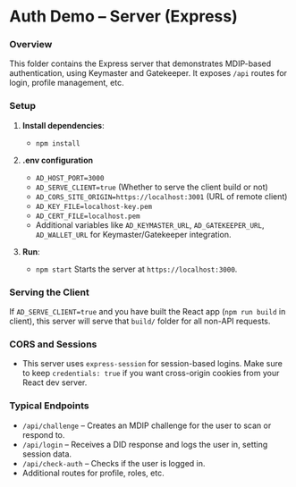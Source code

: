 # Auth Demo – Server (Express)

### Overview
This folder contains the Express server that demonstrates MDIP-based authentication, using Keymaster and Gatekeeper. It exposes `/api` routes for login, profile management, etc.

### Setup

1. **Install dependencies**:
    - `npm install`

2. **.env configuration**
    - `AD_HOST_PORT=3000`
    - `AD_SERVE_CLIENT=true` (Whether to serve the client build or not)
    - `AD_CORS_SITE_ORIGIN=https://localhost:3001` (URL of remote client)
    - `AD_KEY_FILE=localhost-key.pem`
    - `AD_CERT_FILE=localhost.pem`
    - Additional variables like `AD_KEYMASTER_URL`, `AD_GATEKEEPER_URL`, `AD_WALLET_URL` for Keymaster/Gatekeeper integration.

3. **Run**:
    - `npm start`
      Starts the server at `https://localhost:3000`.

### Serving the Client
If `AD_SERVE_CLIENT=true` and you have built the React app (`npm run build` in client), this server will serve that `build/` folder for all non-API requests.

### CORS and Sessions
- This server uses `express-session` for session-based logins. Make sure to keep `credentials: true` if you want cross-origin cookies from your React dev server.

### Typical Endpoints
- `/api/challenge` – Creates an MDIP challenge for the user to scan or respond to.
- `/api/login` – Receives a DID response and logs the user in, setting session data.
- `/api/check-auth` – Checks if the user is logged in.
- Additional routes for profile, roles, etc.
